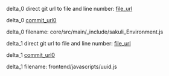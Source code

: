 delta_0 direct git url to file and line number: [file_url](https://www.github.com/ConSol/sakuli/commit/f787e91156855dc271016e9be12f17b443405faa/#diff-9254ae184d73cdef3af4e626c367ca5327ae887dd7c6774b0499092069563f68L35)

delta_0 [commit_url0](https://www.github.com/ConSol/sakuli/commit/f787e91156855dc271016e9be12f17b443405faa)

delta_0 filename: core/src/main/_include/sakuli_Environment.js



delta_1 direct git url to file and line number: [file_url](https://www.github.com/volkszaehler/volkszaehler.org/commit/5f20335a4d58ea1521a62a17e8d2beefe0b68d31/#diff-164653c4ae078ef2e5157b22f877598c1256194e08a22f3ef58902a780c65cf0L74)

delta_1 [commit_url0](https://www.github.com/volkszaehler/volkszaehler.org/commit/5f20335a4d58ea1521a62a17e8d2beefe0b68d31)

delta_1 filename: frontend/javascripts/uuid.js



